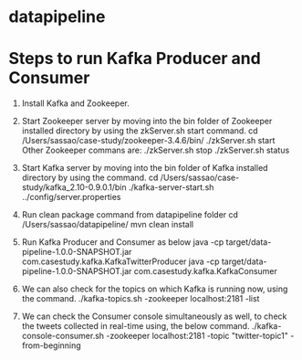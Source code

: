 # datapipeline

# Steps to run Kafka Producer and Consumer

1.  Install Kafka and Zookeeper.

2.  Start Zookeeper server by moving into the bin folder of Zookeeper installed directory by using the zkServer.sh start command.
 cd /Users/sassao/case-study/zookeeper-3.4.6/bin/
 ./zkServer.sh start
  Other Zookeeper commans are:
  ./zkServer.sh stop
  ./zkServer.sh status

3. Start Kafka server by moving into the bin folder of Kafka installed directory by using the command.
   cd /Users/sassao/case-study/kafka_2.10-0.9.0.1/bin
   ./kafka-server-start.sh ../config/server.properties

4. Run clean package command from datapipeline folder
   cd /Users/sassao/datapipeline/
   mvn clean install

5. Run Kafka Producer and Consumer as below
java -cp target/data-pipeline-1.0.0-SNAPSHOT.jar com.casestudy.kafka.KafkaTwitterProducer
java -cp target/data-pipeline-1.0.0-SNAPSHOT.jar com.casestudy.kafka.KafkaConsumer

6. We can also check for the topics on which Kafka is running now, using the command.
./kafka-topics.sh -zookeeper localhost:2181 -list

7. We can check the Consumer console simultaneously as well, to check the tweets collected in real-time using, the below command.
./kafka-console-consumer.sh -zookeeper localhost:2181 -topic "twitter-topic1" -from-beginning


